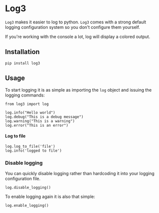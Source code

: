 # Log3

`Log3` makes it easier to log to python. `Log3` comes with a strong default
logging configuration system so you don't configure them yourself.

If you're working with the console a lot, log will display a colored output.

 ## Installation

    pip install log3

## Usage

 To start logging it is as simple as importing the `log` object and issuing the logging
 commands:

    from log3 import log

    log.info("Hello world")
    log.debug("This is a debug message")
    log.warning("This is a warning")
    log.error("This is an error")

#### Log to file

    log.log_to_file('file')
    log.info('logged to file')

### Disable logging

You can quickly disable logging rather than hardcoding it into your logging
configuration file.

    log.disable_logging()

To enable logging again it is also that simple:

    log.enable_logging()


